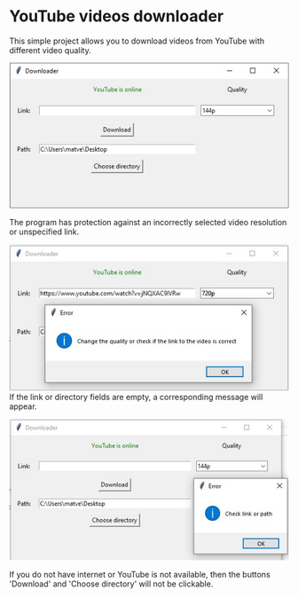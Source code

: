 # YouTube videos downloader

This simple project allows you to download videos from YouTube with different video quality.

![image](https://github.com/Matveev-Kirill/DownloadProject/blob/master/images/1.jpg)

The program has protection against an incorrectly selected video resolution or unspecified link.

![image](https://github.com/Matveev-Kirill/DownloadProject/blob/master/images/2.jpg)
If the link or directory fields are empty, a corresponding message will appear.

![image](https://github.com/Matveev-Kirill/DownloadProject/blob/master/images/3.jpg)

If you do not have internet or YouTube is not available, then the buttons 'Download' and 'Choose directory' will not be clickable.
